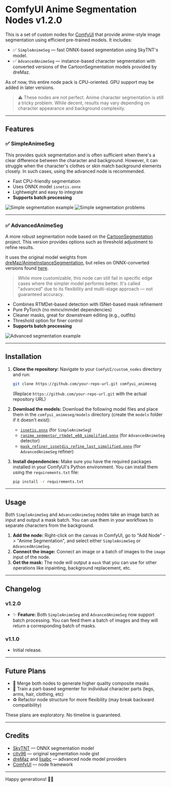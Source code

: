 # ComfyUI Anime Segmentation Nodes v1.2.0

This is a set of custom nodes for [ComfyUI](https://github.com/comfyanonymous/ComfyUI) that provide anime-style image segmentation using efficient pre-trained models. It includes:

- ✅ `SimpleAnimeSeg` — fast ONNX-based segmentation using SkyTNT's model.
- ✅ `AdvancedAnimeSeg` — instance-based character segmentation with converted versions of the CartoonSegmentation models provided by dreMaz.

As of now, this entire node pack is CPU-oriented. GPU support may be added in later versions.

> ⚠️ These nodes are not perfect. Anime character segmentation is still a tricky problem. While decent, results may vary depending on character appearance and background complexity.

---

## Features

### ✅ SimpleAnimeSeg

This provides quick segmentation and is often sufficient when there's a clear difference between the character and background. However, it can struggle when the character's clothes or skin match background elements closely. In such cases, using the advanced node is recommended.

- Fast CPU-friendly segmentation
- Uses ONNX model `isnetis.onnx`
- Lightweight and easy to integrate
- **Supports batch processing**

![Simple segmentation example](images/Simple%20segmentation%20example.png)
![Simple segmentation problems](images/Simple%20Segmentation%20problems.png)

---

### ✅ AdvancedAnimeSeg

A more robust segmentation node based on the [CartoonSegmentation](https://github.com/CartoonSegmentation/CartoonSegmentation) project. This version provides options such as threshold adjustment to refine results.

It uses the original model weights from [dreMaz/AnimeInstanceSegmentation](https://huggingface.co/dreMaz/AnimeInstanceSegmentation), but relies on ONNX-converted versions found [here](https://huggingface.co/Faor-Mati/anime-character-segmentation/tree/main).

> While more customizable, this node can still fail in specific edge cases where the simpler model performs better. It's called "advanced" due to its flexibility and multi-stage approach — not guaranteed accuracy.

- Combines RTMDet-based detection with ISNet-based mask refinement
- Pure PyTorch (no mmcv/mmdet dependencies)
- Cleaner masks, great for downstream editing (e.g., outfits)
- Threshold option for finer control
- **Supports batch processing**

![Advanced segmentation example](images/advanced%20segmentation.png)

---

## Installation

1.  **Clone the repository:**
    Navigate to your `ComfyUI/custom_nodes` directory and run:
    ```bash
    git clone https://github.com/your-repo-url.git comfyui_animeseg
    ```
    (Replace `https://github.com/your-repo-url.git` with the actual repository URL)

2.  **Download the models:**
    Download the following model files and place them in the `comfyui_animeseg/models` directory (create the `models` folder if it doesn't exist):
    - [`isnetis.onnx`](https://huggingface.co/skytnt/anime-seg/resolve/main/isnetis.onnx) (for `SimpleAnimeSeg`)
    - [`ranime_segmentor_rtmdet_e60_simplified.onnx`](https://huggingface.co/Faor-Mati/anime-character-segmentation/resolve/main/anime_segmentor_rtmdet_e60_simplified.onnx) (for `AdvancedAnimeSeg` detector)
    - [`mask_refiner_isnetdis_refine_last_simplified.onnx`](https://huggingface.co/Faor-Mati/anime-character-segmentation/resolve/main/mask_refiner_isnetdis_refine_last_simplified.onnx) (for `AdvancedAnimeSeg` refiner)

3.  **Install dependencies:**
    Make sure you have the required packages installed in your ComfyUI's Python environment. You can install them using the `requirements.txt` file:
    ```bash
    pip install -r requirements.txt
    ```

---

## Usage

Both `SimpleAnimeSeg` and `AdvancedAnimeSeg` nodes take an image batch as input and output a mask batch. You can use them in your workflows to separate characters from the background.

1.  **Add the node:** Right-click on the canvas in ComfyUI, go to "Add Node" -> "Anime Segmentation", and select either `SimpleAnimeSeg` or `AdvancedAnimeSeg`.
2.  **Connect the image:** Connect an image or a batch of images to the `image` input of the node.
3.  **Get the mask:** The node will output a `mask` that you can use for other operations like inpainting, background replacement, etc.

---

## Changelog

### v1.2.0
- ✨ **Feature:** Both `SimpleAnimeSeg` and `AdvancedAnimeSeg` now support batch processing. You can feed them a batch of images and they will return a corresponding batch of masks.

### v1.1.0
- Initial release.

---

## Future Plans

- 🚧 Merge both nodes to generate higher quality composite masks
- 🧠 Train a part-based segmenter for individual character parts (legs, arms, hair, clothing, etc)
- ♻️ Refactor node structure for more flexibility (may break backward compatibility)

These plans are exploratory. No timeline is guaranteed.

---

## Credits

- [SkyTNT](https://github.com/SkyTNT) — ONNX segmentation model
- [city96](https://github.com/city96) — original segmentation node gist
- [dreMaz](https://github.com/dmMaze) and [ljsabc](https://github.com/ljsabc) — advanced node model providers
- [ComfyUI](https://github.com/comfyanonymous/ComfyUI) — node framework

---

Happy generations! 🎨✨
